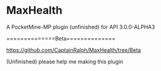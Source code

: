 # MaxHealth
A PocketMine-MP plugin (unfinished) for API 3.0.0-ALPHA3



==============Beta==============

https://github.com/CaptainRalph/MaxHealth/tree/Beta

(Unfinished) please help me making this plugin
